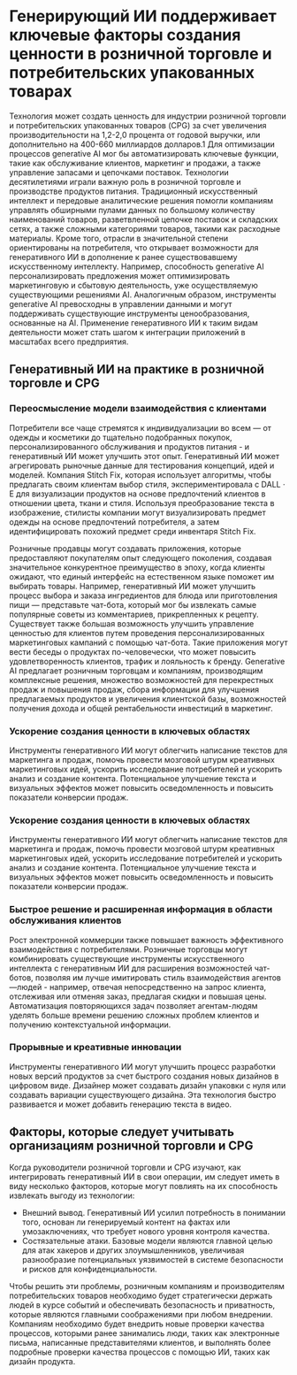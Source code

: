 # Генерирующий ИИ поддерживает ключевые факторы создания ценности в розничной торговле и потребительских упакованных товарах

Технология может создать ценность для индустрии розничной торговли и потребительских упакованных товаров (CPG) за счет увеличения производительности на 1,2-2,0 процента от годовой выручки, или дополнительно на 400-660 миллиардов долларов.1 Для оптимизации процессов generative AI мог бы автоматизировать ключевые функции, такие как обслуживание клиентов, маркетинг и продажи, а также управление запасами и цепочками поставок. Технологии десятилетиями играли важную роль в розничной торговле и производстве продуктов питания. Традиционный искусственный интеллект и передовые аналитические решения помогли компаниям управлять обширными пулами данных по большому количеству наименований товаров, разветвленной цепочке поставок и складских сетях, а также сложными категориями товаров, такими как расходные материалы. Кроме того, отрасли в значительной степени ориентированы на потребителя, что открывает возможности для генеративного ИИ в дополнение к ранее существовавшему искусственному интеллекту. Например, способность generative AI персонализировать предложения может оптимизировать маркетинговую и сбытовую деятельность, уже осуществляемую существующими решениями AI. Аналогичным образом, инструменты generative AI превосходны в управлении данными и могут поддерживать существующие инструменты ценообразования, основанные на AI. Применение генеративного ИИ к таким видам деятельности может стать шагом к интеграции приложений в масштабах всего предприятия.

## Генеративный ИИ на практике в розничной торговле и CPG

### Переосмысление модели взаимодействия с клиентами

Потребители все чаще стремятся к индивидуализации во всем — от одежды и косметики до тщательно подобранных покупок, персонализированного обслуживания и продуктов питания - и генеративный ИИ может улучшить этот опыт. Генеративный ИИ может агрегировать рыночные данные для тестирования концепций, идей и моделей. Компания Stitch Fix, которая использует алгоритмы, чтобы предлагать своим клиентам выбор стиля, экспериментировала с DALL · E для визуализации продуктов на основе предпочтений клиентов в отношении цвета, ткани и стиля. Используя преобразование текста в изображение, стилисты компании могут визуализировать предмет одежды на основе предпочтений потребителя, а затем идентифицировать похожий предмет среди инвентаря Stitch Fix.

Розничные продавцы могут создавать приложения, которые предоставляют покупателям опыт следующего поколения, создавая значительное конкурентное преимущество в эпоху, когда клиенты ожидают, что единый интерфейс на естественном языке поможет им выбирать товары. Например, генеративный ИИ может улучшить процесс выбора и заказа ингредиентов для блюда или приготовления пищи — представьте чат-бота, который мог бы извлекать самые популярные советы из комментариев, прикрепленных к рецепту. Существует также большая возможность улучшить управление ценностью для клиентов путем проведения персонализированных маркетинговых кампаний с помощью чат-бота. Такие приложения могут вести беседы о продуктах по-человечески, что может повысить удовлетворенность клиентов, трафик и лояльность к бренду. Generative AI предлагает розничным торговцам и компаниям, производящим комплексные решения, множество возможностей для перекрестных продаж и повышения продаж, сбора информации для улучшения предлагаемых продуктов и увеличения клиентской базы, возможностей получения дохода и общей рентабельности инвестиций в маркетинг.

### Ускорение создания ценности в ключевых областях

Инструменты генеративного ИИ могут облегчить написание текстов для маркетинга и продаж, помочь провести мозговой штурм креативных маркетинговых идей, ускорить исследование потребителей и ускорить анализ и создание контента. Потенциальное улучшение текста и визуальных эффектов может повысить осведомленность и повысить показатели конверсии продаж.

### Ускорение создания ценности в ключевых областях
Инструменты генеративного ИИ могут облегчить написание текстов для маркетинга и продаж, помочь провести мозговой штурм креативных маркетинговых идей, ускорить исследование потребителей и ускорить анализ и создание контента. Потенциальное улучшение текста и визуальных эффектов может повысить осведомленность и повысить показатели конверсии продаж.

### Быстрое решение и расширенная информация в области обслуживания клиентов
Рост электронной коммерции также повышает важность эффективного взаимодействия с потребителями. Розничные торговцы могут комбинировать существующие инструменты искусственного интеллекта с генеративным ИИ для расширения возможностей чат-ботов, позволяя им лучше имитировать стиль взаимодействия агентов—людей - например, отвечая непосредственно на запрос клиента, отслеживая или отменяя заказ, предлагая скидки и повышая цены. Автоматизация повторяющихся задач позволяет агентам-людям уделять больше времени решению сложных проблем клиентов и получению контекстуальной информации.

### Прорывные и креативные инновации
Инструменты генеративного ИИ могут улучшить процесс разработки новых версий продуктов за счет быстрого создания новых дизайнов в цифровом виде. Дизайнер может создавать дизайн упаковки с нуля или создавать вариации существующего дизайна. Эта технология быстро развивается и может добавить генерацию текста в видео.

## Факторы, которые следует учитывать организациям розничной торговли и CPG
Когда руководители розничной торговли и CPG изучают, как интегрировать генеративный ИИ в свои операции, им следует иметь в виду несколько факторов, которые могут повлиять на их способность извлекать выгоду из технологии:

- Внешний вывод. Генеративный ИИ усилил потребность в понимании того, основан ли генерируемый контент на фактах или умозаключениях, что требует нового уровня контроля качества.
- Состязательные атаки. Базовые модели являются главной целью для атак хакеров и других злоумышленников, увеличивая разнообразие потенциальных уязвимостей в системе безопасности и рисков для конфиденциальности.

Чтобы решить эти проблемы, розничным компаниям и производителям потребительских товаров необходимо будет стратегически держать людей в курсе событий и обеспечивать безопасность и приватность, которые являются главными соображениями при любом внедрении. Компаниям необходимо будет внедрить новые проверки качества процессов, которыми ранее занимались люди, таких как электронные письма, написанные представителями клиентов, и выполнять более подробные проверки качества процессов с помощью ИИ, таких как дизайн продукта.
